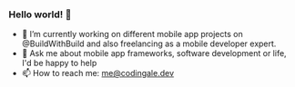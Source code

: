 ### Hello world! 👋

- 🔭 I’m currently working on different mobile app projects on @BuildWithBuild and also freelancing as a mobile developer expert.
- 💬 Ask me about mobile app frameworks, software development or life, I'd be happy to help
- 📫 How to reach me: me@codingale.dev
